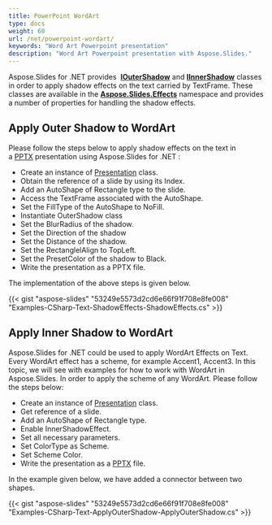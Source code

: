 ```yaml
---
title: PowerPoint WordArt
type: docs
weight: 60
url: /net/powerpoint-wordart/
keywords: "Word Art Powerpoint presentation"
description: "Word Art Powerpoint presentation with Aspose.Slides."
---
```


Aspose.Slides for .NET provides 
[**IOuterShadow**](https://apireference.aspose.com/net/slides/aspose.slides.effects/ioutershadow) and
 [**IInnerShadow**](https://apireference.aspose.com/net/slides/aspose.slides.effects/iinnershadow) classes 
 in order to apply shadow effects on the text carried by TextFrame. These classes are available in the [**Aspose.Slides.Effects**](https://apireference.aspose.com/net/slides/aspose.slides.effects/) namespace and provides a number of properties for handling the shadow effects.
## **Apply Outer Shadow to WordArt**
Please follow the steps below to apply shadow effects on the text in a [PPTX](https://wiki.fileformat.com/presentation/pptx/) presentation using Aspose.Slides for .NET :

- Create an instance of [Presentation](https://apireference.aspose.com/net/slides/aspose.slides/presentation) class.
- Obtain the reference of a slide by using its Index.
- Add an AutoShape of Rectangle type to the slide.
- Access the TextFrame associated with the AutoShape.
- Set the FillType of the AutoShape to NoFill.
- Instantiate OuterShadow class
- Set the BlurRadius of the shadow.
- Set the Direction of the shadow
- Set the Distance of the shadow.
- Set the RectanglelAlign to TopLeft.
- Set the PresetColor of the shadow to Black.
- Write the presentation as a PPTX file.

The implementation of the above steps is given below.



{{< gist "aspose-slides" "53249e5573d2cd6e66f91f708e8fe008" "Examples-CSharp-Text-ShadowEffects-ShadowEffects.cs" >}}
## **Apply Inner Shadow to WordArt**
Aspose.Slides for .NET could be used to apply WordArt Effects on Text. Every WordArt effect has a scheme, for example Accent1, Accent3. In this topic, we will see with examples for how to work with WordArt in Aspose.Slides. In order to apply the scheme of any WordArt. Please follow the steps below:

- Create an instance of [Presentation](https://apireference.aspose.com/net/slides/aspose.slides/presentation) class.
- Get reference of a slide.
- Add an AutoShape of Rectangle type.
- Enable InnerShadowEffect.
- Set all necessary parameters.
- Set ColorType as Scheme.
- Set Scheme Color.
- Write the presentation as a [PPTX](https://wiki.fileformat.com/presentation/pptx/) file.

In the example given below, we have added a connector between two shapes.

{{< gist "aspose-slides" "53249e5573d2cd6e66f91f708e8fe008" "Examples-CSharp-Text-ApplyOuterShadow-ApplyOuterShadow.cs" >}}
